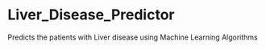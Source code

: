 # Liver_Disease_Predictor
Predicts the patients with Liver disease using Machine Learning Algorithms
